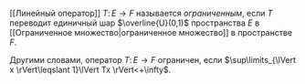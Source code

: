 [[Линейный оператор]] $T\colon E\to F$ называется *ограниченным*, если $T$ переводит единичный шар $\overline{U}(0,1)$ пространства $E$ в [[Ограниченное множество|ограниченное множество]] в пространстве $F$.

Другими словами, оператор $T\colon E\to F$ ограничен, если $\sup\limits_{\lVert x \rVert\leqslant 1}\lVert Tx \rVert<+\infty$.